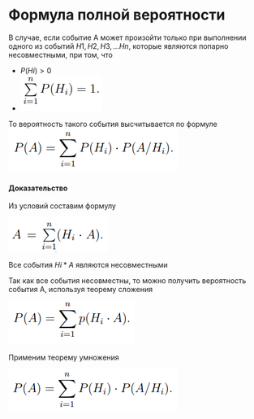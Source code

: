 # Формула полной вероятности

В случае, если событие A может произойти только при выполнении одного из событий $H1, H2, H3, ... Hn$, которые являются попарно несовместными, при том, что
- $P(Hi)>0$
- ![](./images/формПолнВер.png)

То вероятность такого события высчитывается по формуле 
![](./images/формПолнВер_2.png)

#### Доказательство

Из условий составим формулу

![](./images/формПолнВер_3.png)

Все события $Hi*A$ являются несовместными

Так как все события несовместны, то можно получить вероятность события A, используя теорему сложения

![](./images/формПолнВер_4.png)

Применим теорему умножения

![](./images/формПолнВер_5.png)